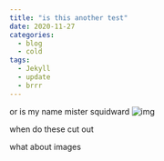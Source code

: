 ```yaml
---
title: "is this another test"
date: 2020-11-27
categories:
  - blog
  - cold
tags:
  - Jekyll
  - update
  - brrr
---
```


or is my name mister squidward ![img](https://cdn.discordapp.com/emojis/670830502235734017.png)

when do these cut out
 
what about images
